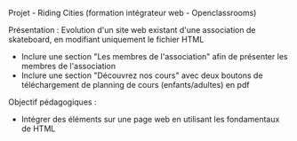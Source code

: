 Projet - Riding Cities (formation intégrateur web - Openclassrooms)

Présentation :
Evolution d'un site web existant d'une association de skateboard, en modifiant uniquement le fichier HTML

 - Inclure une section "Les membres de l'association" afin de présenter les membres de l'association
 - Inclure une section "Découvrez nos cours" avec deux boutons de téléchargement de planning de cours (enfants/adultes) en pdf


Objectif pédagogiques : 
 - Intégrer des éléments sur une page web en utilisant les fondamentaux de HTML
